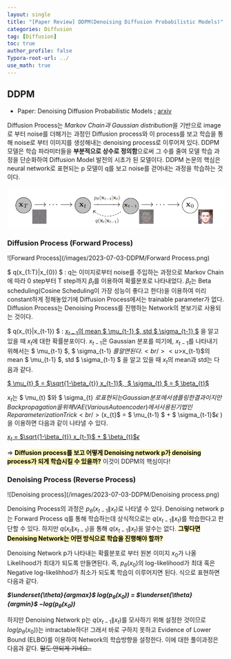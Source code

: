 ```yaml
---
layout: single
title: "[Paper Review] DDPM(Denoising Diffusion Probabilistic Models)"
categories: Diffusion
tag: [Diffusion]
toc: true
author_profile: false
Typora-root-url: ../
use_math: true
---
```


## DDPM 

* Paper: Denoising Diffusion Probabilistic Models ; [arxiv](https://arxiv.org/abs/2006.11239)	

Diffusion Process는 *Markov Chain과 Gaussian distribution*을 기반으로 image로 부터 noise를 더해가는 과정인 Diffusion process와 이 process를 보고 학습을 통해 noise로 부터 이미지를 생성해내는 denoising process로 이루어져 있다. DDPM 모델은 학습 파라미터들을 **부분적으로 상수로 정의함**으로써 그 수를 줄여 모델 학습 과정을 단순화하여 Diffusion Model 발전의 시초가 된 모델이다. DDPM 논문의 핵심은 neural network로 표현되는 p 모델이 q를 보고 noise를 걷어내는 과정을 학습하는 것이다.

![Diffusion](/images/2023-07-03-DDPM/Diffusion.png)

### Diffusion Process (Forward Process)

![Forward Process](/images/2023-07-03-DDPM/Forward Process.png)

$ q(x_{1:T}\|x_{0}) $ : q는 이미지로부터 noise를 주입하는 과정으로 Markov Chain에 따라 0 step부터 T step까지 $\beta_{t}$를 이용하여 확률분포로 나타내었다. $\beta_{t}$는 Beta scheduling(Cosine Scheduling이 가장 성능이 좋다고 한다)을 이용하여 미리 constant하게 정해놓았기에 Diffusion Process에서는 trainable parameter가 없다. Diffusion Process는 Denoising Process를 진행하는 Network의 본보기로 사용되는 것이다. 

$ q(x_{t}\|x_{t-1}) $ : <u>$x_{t-1}$의 mean $ \mu_{t-1} $, std $ \sigma_{t-1} $</u> 을 알고 있을 때 $x_{t}$에 대한 확률분포이다.		$x_{t-1}$은 Gaussian 분포를 띠기에, $x_{t-1}$를 나타내기 위해서는 $ \mu_{t-1} $, $ \sigma_{t-1} $를 알면된다. <br/><u>$x_{t-1}$의 mean $ \mu_{t-1} $, std $ \sigma_{t-1} $</u> 을 알고 있을 때 $x_{t}$의 mean과 std는 다음과 같다.

<u>$ \mu_{t} $ = $\sqrt{1-\beta_{t}} x_{t-1}$,&nbsp; $ \sigma_{t} $ = $ \beta_{t}$ </u>

$x_{t}$는 $ \mu_{t} $와 $ \sigma_{t} $로 표현되는 Gaussian 분포에서 샘플링한 결과이지만 Backpropagation을 위해 VAE(Various Autoencoder)에서 사용된 기법인 Reparameterization Trick<br/>($x_{t}$ = $ \mu_{t-1} $ + $ \sigma_{t-1}$$\epsilon$ )을 이용하면 다음과 같이 나타낼 수 있다.

<u>$x_{t}$  =  $\sqrt{1-\beta_{t}} x_{t-1}$ + $ \beta_{t}$$\epsilon$</u>


=> **<span style="background-color:#fff5b1"><span style="color: black">Diffusion process를 보고 어떻게 Denoising network p가 denoising process가 되게 학습시킬 수 있을까?</span></span>**  이것이 DDPM의 핵심이다!

### Denoising Process (Reverse Process)

![Denoising process](/images/2023-07-03-DDPM/Denoising process.png)

Denoising Process의 과정은 $p_{\theta}(x_{t-1}\|x_{t})$로 나타낼 수 있다. Denoising network p는 Forward Process q를 통해 학습하는데 상식적으로는 $q(x_{t-1}\|x_{t})$를 학습한다고 판단할 수 있다. 하지만 $q(x_{t}\|x_{t-1})$을 통해 $q(x_{t-1}\|x_{t})$을 알수는 없다. **<span style="background-color:#fff5b1"><span style="color: black">그렇다면 Denoising Network는 어떤 방식으로 학습을 진행해야 할까?</span></span>** 

Denoising Network p가 나타내는 확률분포로 부터 원본 이미지 $x_{0}$가 나올 Likelihood가 최대가 되도록 만들면된다. 즉, $p_{\theta}(x_{0})$의 log-likelihood가 최대 혹은 Negative log-likelihhod가 최소가 되도록 학습이 이루어지면 된다. 식으로 표현하면 다음과 같다. <br/> 

***$\underset{\theta}{argmax}$&nbsp;$log(p_{\theta}(x_{0}))$ = $\underset{\theta}{argmin}$&nbsp;$-log(p_{\theta}(x_{0}))$***

하지만 Denoising Network p는 $q(x_{t-1}\|x_{t})$를 모사하기 위해 설정한 것이므로 $log(p_{\theta}(x_{0}))$는 intractable하다! 그래서 바로 구하지 못하고 Evidence of Lower Bound (ELBO)를 이용하여 Network의 학습방향을 설정한다. 이에 대한 풀이과정은 다음과 같다. ~~말도 안되게 기네요..~~

